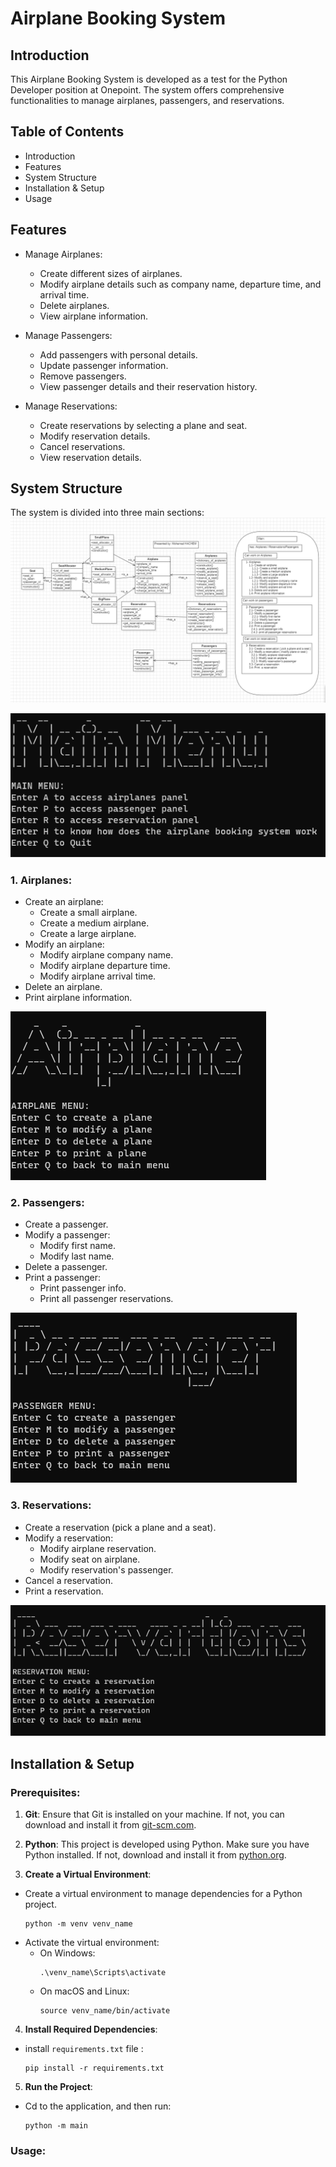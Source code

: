 # Airplane Booking System

## Introduction
This Airplane Booking System is developed as a test for the Python Developer position at Onepoint. The system offers comprehensive functionalities to manage airplanes, passengers, and reservations.

## Table of Contents
- Introduction
- Features
- System Structure
- Installation & Setup
- Usage


## Features
- Manage Airplanes:
  - Create different sizes of airplanes.
  - Modify airplane details such as company name, departure time, and arrival time.
  - Delete airplanes.
  - View airplane information.

- Manage Passengers:
  - Add passengers with personal details.
  - Update passenger information.
  - Remove passengers.
  - View passenger details and their reservation history.

- Manage Reservations:
  - Create reservations by selecting a plane and seat.
  - Modify reservation details.
  - Cancel reservations.
  - View reservation details.

## System Structure
The system is divided into three main sections:
![The structure of the Project](images/Onepoint_project.png)

![The structure of the Project](images/Main_menu.png)
### 1. Airplanes:
  - Create an airplane:
    - Create a small airplane.
    - Create a medium airplane.
    - Create a large airplane.
  - Modify an airplane:
    - Modify airplane company name.
    - Modify airplane departure time.
    - Modify airplane arrival time.
  - Delete an airplane.
  - Print airplane information.

![The structure of the Project](images/airplane.png)
### 2. Passengers:
  - Create a passenger.
  - Modify a passenger:
    - Modify first name.
    - Modify last name.
  - Delete a passenger.
  - Print a passenger:
    - Print passenger info.
    - Print all passenger reservations.

![The structure of the Project](images/passenger.png)
### 3. Reservations:
  - Create a reservation (pick a plane and a seat).
  - Modify a reservation:
    - Modify airplane reservation.
    - Modify seat on airplane.
    - Modify reservation's passenger.
  - Cancel a reservation.
  - Print a reservation.

![The structure of the Project](images/reservation.png)
## Installation & Setup
### Prerequisites:

1. **Git**: Ensure that Git is installed on your machine. If not, you can download and install it from [git-scm.com](https://git-scm.com/).

2. **Python**: This project is developed using Python. Make sure you have Python installed. If not, download and install it from [python.org](https://www.python.org/downloads/).
3. **Create a Virtual Environment**:
- Create a virtual environment to manage dependencies for a Python project. 
  ```
  python -m venv venv_name
  ```
- Activate the virtual environment:
  - On Windows:
    ```
    .\venv_name\Scripts\activate
    ```
  - On macOS and Linux:
    ```
    source venv_name/bin/activate
    ```
    
4. **Install Required Dependencies**:
- install `requirements.txt` file  :
  ```
  pip install -r requirements.txt
  ```

5. **Run the Project**:
- Cd to the application, and then run:
  ```
  python -m main
  ```
### Usage:




